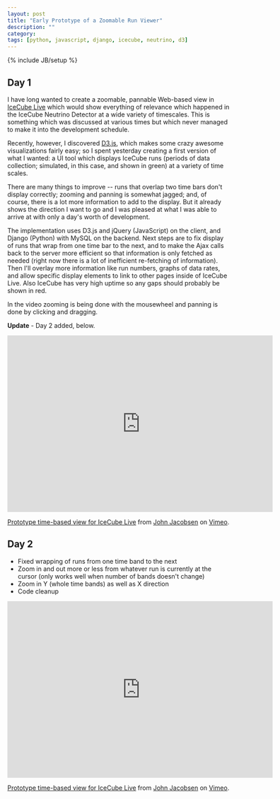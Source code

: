 ```yaml
---
layout: post
title: "Early Prototype of a Zoomable Run Viewer"
description: ""
category: 
tags: [python, javascript, django, icecube, neutrino, d3]
---
```

{% include JB/setup %}

## Day 1

I have long wanted to create a zoomable, pannable Web-based view in 
[IceCube Live](http://npxdesigns.com/projects/icecube-live/) which
would show everything of relevance which happened in the IceCube
Neutrino Detector at a wide variety of timescales. This is something which was
discussed at various times but which never managed to make it into the
development schedule.

Recently, however, I discovered [D3.js](http://d3js.org), which makes
some crazy awesome visualizations fairly easy; so I spent yesterday
creating a first version of what I wanted: a UI tool which displays
IceCube runs (periods of data collection; simulated, in this case, and
shown in green) at a variety of time scales.

There are many things to improve -- runs that overlap two time bars
don't display correctly; zooming and panning is somewhat jagged; and,
of course, there is a lot more information to add to the display. But
it already shows the direction I want to go and I was pleased at what
I was able to arrive at with only a day's worth of development.

The implementation uses D3.js and jQuery (JavaScript) on the client,
and Django (Python) with MySQL on the backend. Next steps are to fix
display of runs that wrap from one time bar to the next, and to make
the Ajax calls back to the server more efficient so that information
is only fetched as needed (right now there is a lot of inefficient
re-fetching of information). Then I'll overlay more information like
run numbers, graphs of data rates, and allow specific display elements
to link to other pages inside of IceCube Live. Also IceCube has very
high uptime so any gaps should probably be shown in red.

In the video zooming is being done with the mousewheel and panning is
done by clicking and dragging.

**Update** - Day 2 added, below.

<iframe src="http://player.vimeo.com/video/66215209" width="600" height="400" frameborder="0"></iframe> 
<p><a href="http://vimeo.com/66215209">Prototype time-based view for IceCube Live</a> from <a href="http://vimeo.com/eigenhombre">John Jacobsen</a> on <a href="http://vimeo.com">Vimeo</a>.</p>


## Day 2

- Fixed wrapping of runs from one time band to the next
- Zoom in and out more or less from whatever run is currently at the cursor (only works well when number of bands doesn't change)
- Zoom in Y (whole time bands) as well as X direction
- Code cleanup

<iframe src="http://player.vimeo.com/video/66215209" width="600" height="400" frameborder="0"></iframe> 
<p><a href="http://vimeo.com/66215209">Prototype time-based view for IceCube Live</a> from <a href="http://vimeo.com/eigenhombre">John Jacobsen</a> on <a href="http://vimeo.com">Vimeo</a>.</p>


